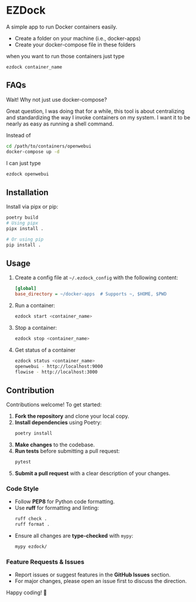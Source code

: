 # EZDock

A simple app to run Docker containers easily.

- Create a folder on your machine (i.e., docker-apps)
- Create your docker-compose file in these folders

when you want to run those containers just type

`ezdock container_name`

## FAQs 

Wait! Why not just use docker-compose?

Great question, I was doing that for a while, this tool is about centralizing and standardizing the way I invoke containers on my system. I want it to be nearly as easy as running a shell command.

Instead of 

```bash
cd /path/to/containers/openwebui
docker-compose up -d
```

I can just type

```bash
ezdock openwebui
```

## Installation

Install via pipx or pip:

```bash
poetry build
# Using pipx
pipx install .

# Or using pip
pip install .
```

## Usage

1. Create a config file at `~/.ezdock_config` with the following content:

    ```ini
    [global]
    base_directory = ~/docker-apps  # Supports ~, $HOME, $PWD
    ```

2. Run a container:

    ```bash
    ezdock start <container_name>
    ```

3. Stop a container:

    ```bash
    ezdock stop <container_name>
    ```

4. Get status of a container

    ```bash
    ezdock status <container_name>
    openwebui - http://localhost:9000
    flowise - http://localhost:3000
    ```

## Contribution

Contributions welcome! To get started:

1. **Fork the repository** and clone your local copy.
2. **Install dependencies** using Poetry:
    ```bash
    poetry install
    ```
3. **Make changes** to the codebase.
4. **Run tests** before submitting a pull request:
    ```bash
    pytest
    ```
5. **Submit a pull request** with a clear description of your changes.

### Code Style

- Follow **PEP8** for Python code formatting.
- Use **ruff** for formatting and linting:
    ```bash
    ruff check .
    ruff format .
    ```
- Ensure all changes are **type-checked** with `mypy`:
    ```bash
    mypy ezdock/
    ```

### Feature Requests & Issues

- Report issues or suggest features in the **GitHub Issues** section.
- For major changes, please open an issue first to discuss the direction.

Happy coding! 🚀

